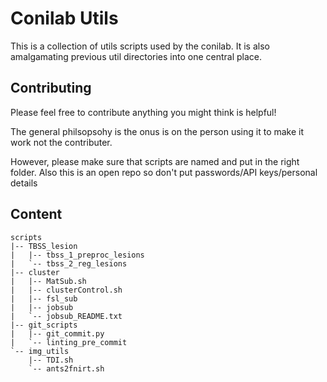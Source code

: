 # Conilab Utils

This is a collection of utils scripts used by the conilab. It is also amalgamating previous util directories into one central place.

## Contributing

Please feel free to contribute anything you might think is helpful! 

The general philsopsohy is the onus is on the person using it to make it work not the contributer.

However, please make sure that scripts are named and put in the right folder. Also this is an open repo so don't put passwords/API keys/personal details

## Content 

```
scripts
|-- TBSS_lesion
|   |-- tbss_1_preproc_lesions
|   `-- tbss_2_reg_lesions
|-- cluster
|   |-- MatSub.sh
|   |-- clusterControl.sh
|   |-- fsl_sub
|   |-- jobsub
|   `-- jobsub_README.txt
|-- git_scripts
|   |-- git_commit.py
|   `-- linting_pre_commit
`-- img_utils
    |-- TDI.sh
    `-- ants2fnirt.sh
```